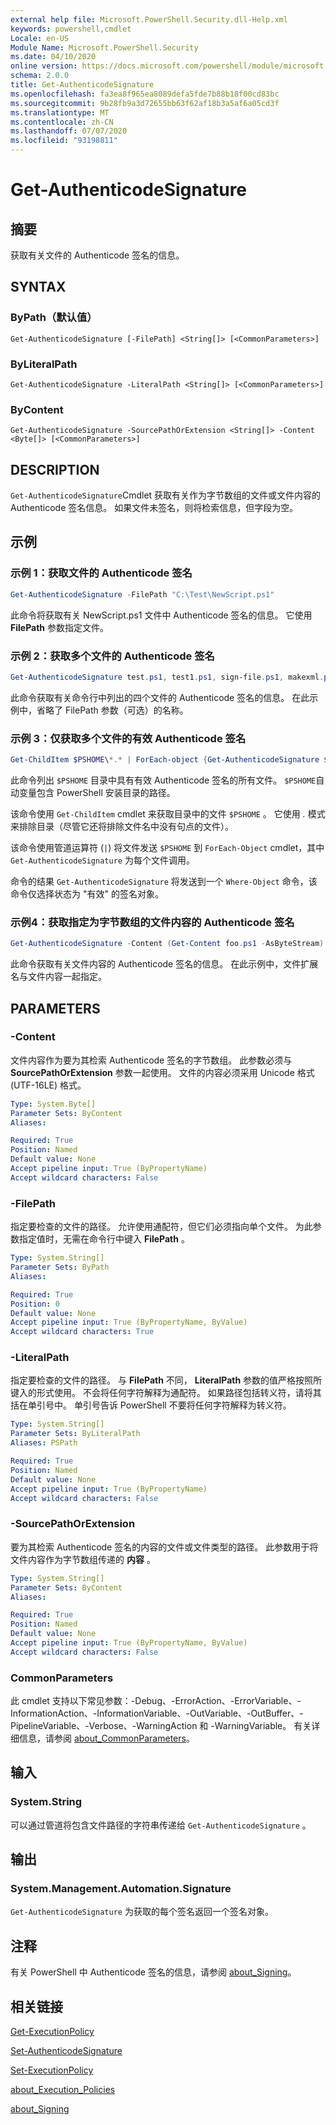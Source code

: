 ```yaml
---
external help file: Microsoft.PowerShell.Security.dll-Help.xml
keywords: powershell,cmdlet
Locale: en-US
Module Name: Microsoft.PowerShell.Security
ms.date: 04/10/2020
online version: https://docs.microsoft.com/powershell/module/microsoft.powershell.security/get-authenticodesignature?view=powershell-7.1&WT.mc_id=ps-gethelp
schema: 2.0.0
title: Get-AuthenticodeSignature
ms.openlocfilehash: fa3ea8f965ea8089defa5fde7b88b18f00cd83bc
ms.sourcegitcommit: 9b28fb9a3d72655bb63f62af18b3a5af6a05cd3f
ms.translationtype: MT
ms.contentlocale: zh-CN
ms.lasthandoff: 07/07/2020
ms.locfileid: "93198811"
---
```

# Get-AuthenticodeSignature

## 摘要
获取有关文件的 Authenticode 签名的信息。

## SYNTAX

### ByPath（默认值）

```
Get-AuthenticodeSignature [-FilePath] <String[]> [<CommonParameters>]
```

### ByLiteralPath

```
Get-AuthenticodeSignature -LiteralPath <String[]> [<CommonParameters>]
```

### ByContent

```
Get-AuthenticodeSignature -SourcePathOrExtension <String[]> -Content <Byte[]> [<CommonParameters>]
```

## DESCRIPTION

`Get-AuthenticodeSignature`Cmdlet 获取有关作为字节数组的文件或文件内容的 Authenticode 签名信息。 如果文件未签名，则将检索信息，但字段为空。

## 示例

### 示例 1：获取文件的 Authenticode 签名

```powershell
Get-AuthenticodeSignature -FilePath "C:\Test\NewScript.ps1"
```

此命令将获取有关 NewScript.ps1 文件中 Authenticode 签名的信息。 它使用 **FilePath** 参数指定文件。

### 示例 2：获取多个文件的 Authenticode 签名

```powershell
Get-AuthenticodeSignature test.ps1, test1.ps1, sign-file.ps1, makexml.ps1
```

此命令获取有关命令行中列出的四个文件的 Authenticode 签名的信息。 在此示例中，省略了 FilePath  参数（可选）的名称。

### 示例 3：仅获取多个文件的有效 Authenticode 签名

```powershell
Get-ChildItem $PSHOME\*.* | ForEach-object {Get-AuthenticodeSignature $_} | Where-Object {$_.status -eq "Valid"}
```

此命令列出 `$PSHOME` 目录中具有有效 Authenticode 签名的所有文件。 `$PSHOME`自动变量包含 PowerShell 安装目录的路径。

该命令使用 `Get-ChildItem` cmdlet 来获取目录中的文件 `$PSHOME` 。 它使用 *.* 模式 来排除目录（尽管它还将排除文件名中没有句点的文件）。

该命令使用管道运算符 (`|`) 将文件发送 `$PSHOME` 到 `ForEach-Object` cmdlet，其中 `Get-AuthenticodeSignature` 为每个文件调用。

命令的结果 `Get-AuthenticodeSignature` 将发送到一个 `Where-Object` 命令，该命令仅选择状态为 "有效" 的签名对象。

### 示例4：获取指定为字节数组的文件内容的 Authenticode 签名

```powershell
Get-AuthenticodeSignature -Content (Get-Content foo.ps1 -AsByteStream) -SourcePathorExtension ps1
```

此命令获取有关文件内容的 Authenticode 签名的信息。 在此示例中，文件扩展名与文件内容一起指定。

## PARAMETERS

### -Content

文件内容作为要为其检索 Authenticode 签名的字节数组。 此参数必须与 **SourcePathOrExtension** 参数一起使用。 文件的内容必须采用 Unicode 格式 (UTF-16LE) 格式。

```yaml
Type: System.Byte[]
Parameter Sets: ByContent
Aliases:

Required: True
Position: Named
Default value: None
Accept pipeline input: True (ByPropertyName)
Accept wildcard characters: False
```

### -FilePath

指定要检查的文件的路径。 允许使用通配符，但它们必须指向单个文件。 为此参数指定值时，无需在命令行中键入 **FilePath** 。

```yaml
Type: System.String[]
Parameter Sets: ByPath
Aliases:

Required: True
Position: 0
Default value: None
Accept pipeline input: True (ByPropertyName, ByValue)
Accept wildcard characters: True
```

### -LiteralPath

指定要检查的文件的路径。 与 **FilePath** 不同， **LiteralPath** 参数的值严格按照所键入的形式使用。 不会将任何字符解释为通配符。 如果路径包括转义符，请将其括在单引号中。 单引号告诉 PowerShell 不要将任何字符解释为转义符。

```yaml
Type: System.String[]
Parameter Sets: ByLiteralPath
Aliases: PSPath

Required: True
Position: Named
Default value: None
Accept pipeline input: True (ByPropertyName)
Accept wildcard characters: False
```

### -SourcePathOrExtension

要为其检索 Authenticode 签名的内容的文件或文件类型的路径。 此参数用于将文件内容作为字节数组传递的 **内容** 。

```yaml
Type: System.String[]
Parameter Sets: ByContent
Aliases:

Required: True
Position: Named
Default value: None
Accept pipeline input: True (ByPropertyName, ByValue)
Accept wildcard characters: False
```

### CommonParameters

此 cmdlet 支持以下常见参数：-Debug、-ErrorAction、-ErrorVariable、-InformationAction、-InformationVariable、-OutVariable、-OutBuffer、-PipelineVariable、-Verbose、-WarningAction 和 -WarningVariable。 有关详细信息，请参阅 [about_CommonParameters](../Microsoft.PowerShell.Core/About/about_CommonParameters.md)。

## 输入

### System.String

可以通过管道将包含文件路径的字符串传递给 `Get-AuthenticodeSignature` 。

## 输出

### System.Management.Automation.Signature

`Get-AuthenticodeSignature` 为获取的每个签名返回一个签名对象。

## 注释

有关 PowerShell 中 Authenticode 签名的信息，请参阅 [about_Signing](../Microsoft.PowerShell.Core/About/about_Signing.md)。

## 相关链接

[Get-ExecutionPolicy](Get-ExecutionPolicy.md)

[Set-AuthenticodeSignature](Set-AuthenticodeSignature.md)

[Set-ExecutionPolicy](Set-ExecutionPolicy.md)

[about_Execution_Policies](../Microsoft.PowerShell.Core/About/about_Execution_Policies.md)

[about_Signing](../Microsoft.PowerShell.Core/About/about_Signing.md)

